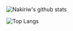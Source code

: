 ![Nakiriw's github stats](https://github-readme-stats.vercel.app/api?username=Nakiriw&show_icons=true&theme=dracula&count_private=true)

![Top Langs](https://github-readme-stats.vercel.app/api/top-langs/?username=Nakiriw&layout=compact&theme=dracula)

 
